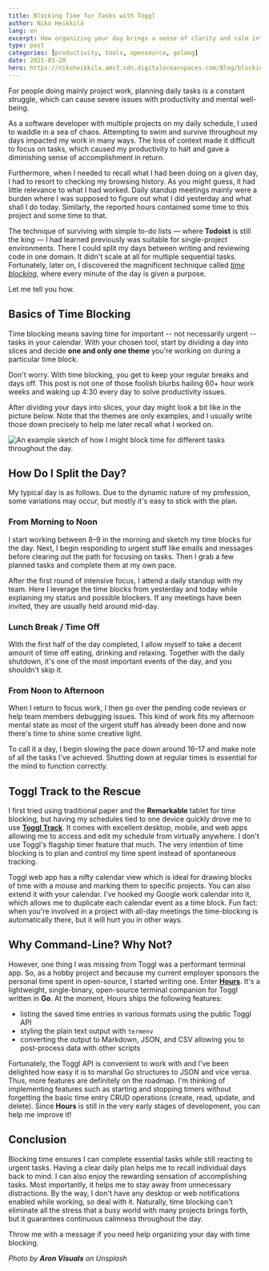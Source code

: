 ```yaml
---
title: Blocking Time for Tasks with Toggl
author: Niko Heikkilä
lang: en
excerpt: How organizing your day brings a sense of clarity and calm into this mad, mad world.
type: post
categories: [productivity, tools, opensource, golang]
date: 2021-03-20
hero: https://nikoheikkila.ams3.cdn.digitaloceanspaces.com/Blog/blocking-time-for-tasks-with-toggl.jpg
---
```


For people doing mainly project work, planning daily tasks is a constant struggle, which can cause severe issues with productivity and mental well-being.

As a software developer with multiple projects on my daily schedule, I used to waddle in a sea of chaos. Attempting to swim and survive throughout my days impacted my work in many ways. The loss of context made it difficult to focus on tasks, which caused my productivity to halt and gave a diminishing sense of accomplishment in return.

Furthermore, when I needed to recall what I had been doing on a given day, I had to resort to checking my browsing history. As you might guess, it had little relevance to what I had worked. Daily standup meetings mainly were a burden where I was supposed to figure out what I did yesterday and what shall I do today. Similarly, the reported hours contained some time to this project and some time to that.

The technique of surviving with simple to-do lists — where **Todoist** is still the king — I had learned previously was suitable for single-project environments. There I could split my days between writing and reviewing code in one domain. It didn't scale at all for multiple sequential tasks. Fortunately, later on, I discovered the magnificent technique called [_time blocking_](https://todoist.com/productivity-methods/time-blocking), where every minute of the day is given a purpose.

Let me tell you how.

## Basics of Time Blocking

Time blocking means saving time for important -- not necessarily urgent -- tasks in your calendar. With your chosen tool, start by dividing a day into slices and decide **one and only one theme** you're working on during a particular time block.

Don't worry. With time blocking, you get to keep your regular breaks and days off. This post is not one of those foolish blurbs hailing 60+ hour work weeks and waking up 4:30 every day to solve productivity issues.

After dividing your days into slices, your day might look a bit like in the picture below. Note that the themes are only examples, and I usually write those down precisely to help me later recall what I worked on.

![An example sketch of how I might block time for different tasks throughout the day.](https://nikoheikkila.ams3.cdn.digitaloceanspaces.com/Blog/timeblocking.png)

## How Do I Split the Day?

My typical day is as follows. Due to the dynamic nature of my profession, some variations may occur, but mostly it's easy to stick with the plan.

### From Morning to Noon

I start working between 8–9 in the morning and sketch my time blocks for the day. Next, I begin responding to urgent stuff like emails and messages before clearing out the path for focusing on tasks. Then I grab a few planned tasks and complete them at my own pace.

After the first round of intensive focus, I attend a daily standup with my team. Here I leverage the time blocks from yesterday and today while explaining my status and possible blockers. If any meetings have been invited, they are usually held around mid-day.

### Lunch Break / Time Off

With the first half of the day completed, I allow myself to take a decent amount of time off eating, drinking and relaxing. Together with the daily shutdown, it's one of the most important events of the day, and you shouldn't skip it.

### From Noon to Afternoon

When I return to focus work, I then go over the pending code reviews or help team members debugging issues. This kind of work fits my afternoon mental state as most of the urgent stuff has already been done and now there's time to shine some creative light.

To call it a day, I begin slowing the pace down around 16–17 and make note of all the tasks I've achieved. Shutting down at regular times is essential for the mind to function correctly.

## Toggl Track to the Rescue

I first tried using traditional paper and the **Remarkable** tablet for time blocking, but having my schedules tied to one device quickly drove me to use [**Toggl Track**](https://track.toggl.com). It comes with excellent desktop, mobile, and web apps allowing me to access and edit my schedule from virtually anywhere. I don't use Toggl's flagship timer feature that much. The very intention of time blocking is to plan and control my time spent instead of spontaneous tracking.

Toggl web app has a nifty calendar view which is ideal for drawing blocks of time with a mouse and marking them to specific projects. You can also extend it with your calendar. I've hooked my Google work calendar into it, which allows me to duplicate each calendar event as a time block. Fun fact: when you're involved in a project with all-day meetings the time-blocking is automatically there, but it will hurt you in other ways.

## Why Command-Line? Why Not?

However, one thing I was missing from Toggl was a performant terminal app. So, as a hobby project and because my current employer sponsors the personal time spent in open-source, I started writing one. Enter [**Hours**](https://github.com/nikoheikkila/hours). It's a lightweight, single-binary, open-source terminal companion for Toggl written in **Go**. At the moment, Hours ships the following features:

-   listing the saved time entries in various formats using the public Toggl API
-   styling the plain text output with `termenv`
-   converting the output to Markdown, JSON, and CSV allowing you to post-process data with other scripts

Fortunately, the Toggl API is convenient to work with and I've been delighted how easy it is to marshal Go structures to JSON and vice versa. Thus, more features are definitely on the roadmap. I'm thinking of implementing features such as starting and stopping timers without forgetting the basic time entry CRUD operations (create, read, update, and delete). Since **Hours** is still in the very early stages of development, you can help me improve it!

## Conclusion

Blocking time ensures I can complete essential tasks while still reacting to urgent tasks. Having a clear daily plan helps me to recall individual days back to mind. I can also enjoy the rewarding sensation of accomplishing tasks. Most importantly, it helps me to stay away from unnecessary distractions. By the way, I don't have any desktop or web notifications enabled while working, so deal with it. Naturally, time blocking can't eliminate all the stress that a busy world with many projects brings forth, but it guarantees continuous calmness throughout the day.

Throw me with a message if you need help organizing your day with time blocking.

_Photo by **Aron Visuals** on Unsplash_
